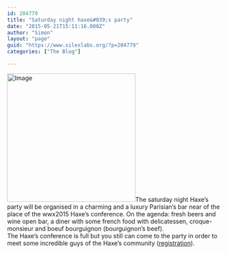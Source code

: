 ```yaml
---
id: 204779
title: "Saturday night haxe&#039;s party"
date: "2015-05-21T15:11:16.000Z"
author: "Simon"
layout: "page"
guid: "https://www.silexlabs.org/?p=204779"
categories: ["The Blog"]

---
```

[<img class=" size-medium wp-image-204780 aligncenter" src="http://localhost:8080/wp-content/uploads/2015/05/Image-300x300.jpg" alt="Image" width="300" height="300" srcset="http://localhost:8080/wp-content/uploads/2015/05/Image-300x300.jpg 300w, http://localhost:8080/wp-content/uploads/2015/05/Image-150x150.jpg 150w, http://localhost:8080/wp-content/uploads/2015/05/Image-768x768.jpg 768w, http://localhost:8080/wp-content/uploads/2015/05/Image-1024x1024.jpg 1024w, http://localhost:8080/wp-content/uploads/2015/05/Image.jpg 1280w" sizes="(max-width: 300px) 100vw, 300px" />](http://localhost:8080/wp-content/uploads/2015/05/Image.jpg)The saturday night Haxe&#8217;s party will be organised in a charming and a luxury Parisian&#8217;s bar near of the place of the wwx2015 Haxe&#8217;s conference. On the agenda: fresh beers and wine open bar, a diner with some french food with delicatessen, croque-monsieur and boeuf bourguignon (bourguignon&#8217;s beef).  
The Haxe&#8217;s conference is full but you still can come to the party in order to meet some incredible guys of the Haxe&#8217;s community ([registration](http://www.eventbrite.fr/e/billets-world-wide-haxe-conference-2015-16772484954?ref=ebtn)).
























